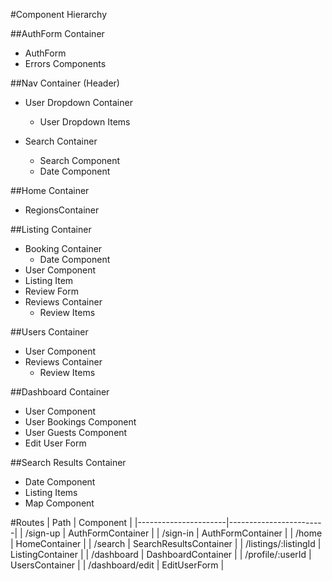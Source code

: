 #Component Hierarchy

##AuthForm Container
- AuthForm
- Errors Components

##Nav Container (Header)
- User Dropdown Container
  - User Dropdown Items

- Search Container
  - Search Component
  - Date Component

##Home Container
  - RegionsContainer

##Listing Container
  - Booking Container
    - Date Component
  - User Component
  - Listing Item
  - Review Form
  - Reviews Container
    - Review Items

##Users Container
  - User Component
  - Reviews Container
    - Review Items

##Dashboard Container
  - User Component
  - User Bookings Component
  - User Guests Component
  - Edit User Form

##Search Results Container
  - Date Component
  - Listing Items
  - Map Component

#Routes
| Path                 | Component              |
|----------------------|------------------------|
| /sign-up             | AuthFormContainer      |
| /sign-in             | AuthFormContainer      |
| /home                | HomeContainer          |
| /search              | SearchResultsContainer |
| /listings/:listingId | ListingContainer       |
| /dashboard           | DashboardContainer     |
| /profile/:userId     | UsersContainer         |
| /dashboard/edit      | EditUserForm           |
